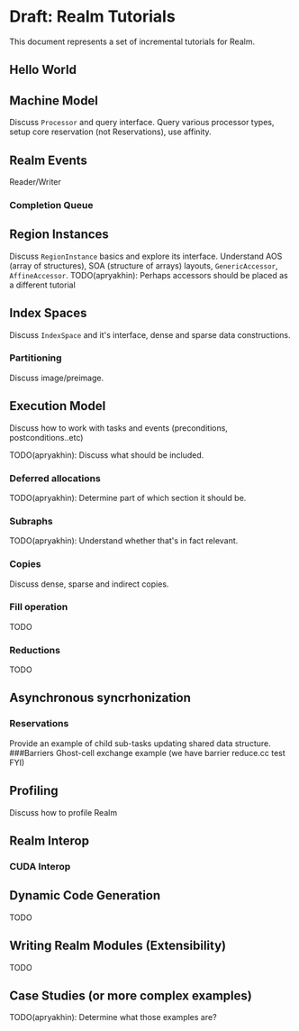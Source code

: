 # Draft: Realm Tutorials
This document represents a set of incremental tutorials for Realm.

## Hello World

## Machine Model
Discuss `Processor` and query interface. Query various processor types, 
setup core reservation (not Reservations), use affinity.

## Realm Events
Reader/Writer
### Completion Queue

## Region Instances
Discuss `RegionInstance` basics and explore its interface. Understand
AOS (array of structures), SOA (structure of arrays) layouts,
`GenericAccessor`, `AffineAccessor`.
TODO(apryakhin): Perhaps accessors should be placed as a different
tutorial

## Index Spaces
Discuss `IndexSpace` and it's interface, dense and sparse data
constructions.

### Partitioning
Discuss image/preimage.

## Execution Model
Discuss how to work with tasks and events (preconditions,
postconditions..etc)

TODO(apryakhin): Discuss what should be included.

### Deferred allocations
TODO(apryakhin): Determine part of which section it should be.

### Subraphs
TODO(apryakhin): Understand whether that's in fact relevant.

### Copies
Discuss dense, sparse and indirect copies.

### Fill operation
TODO
### Reductions
TODO

## Asynchronous syncrhonization
### Reservations
Provide an example of child sub-tasks updating shared data
structure.
###Barriers
Ghost-cell exchange example (we have barrier reduce.cc test FYI)

## Profiling
Discuss how to profile Realm

## Realm Interop
### CUDA Interop

## Dynamic Code Generation
TODO

## Writing Realm Modules (Extensibility)
TODO

## Case Studies (or more complex examples)
TODO(apryakhin): Determine what those examples are?

